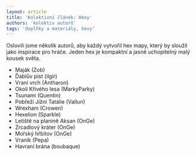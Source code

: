 ```yaml
---
layout: article
title: 'Kolektivní článek: Hexy'
authors: 'kolektiv autorů'
tags: 'doplňky a materiály, hexy'
---
```


Oslovili jsme několik autorů, aby každý
vytvořil hex mapy, který by sloužil jako inspirace
pro hráče. Jeden hex je kompaktní
a jasně uchopitelný malý kousek světa.

* Maják (Zob)
* Ďáblův píst (ilgir)
* Vraní vrch (Antharon)
* Okolí Křivého lesa (MarkyParky)
* Tsunami (Quentin)
* Pobřeží Jižní Tatálie (Vallun)
* Wrexham (Crowen)
* Hexelion (Sparkle)
* Letiště na planině Aksan (OnGe)
* Zrcadlový kráter (OnGe)
* Mořský hřbitov (OnGe)
* Vraník (Pepa)
*  Havraní brána (boubaque)
